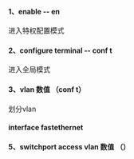#### 1、enable -- en
进入特权配置模式
#### 2、configure terminal -- conf t
进入全局模式
#### 3、vlan 数值 （conf t）
划分vlan
#### interface fastethernet
#### 5、switchport access vlan 数值 （）
